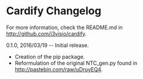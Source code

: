 Cardify Changelog
=================

For more information, check the README.md in <http://github.com/i3visio/cardify>.

0.1.0, 2016/03/19 -- Initial release.
- Creation of the pip package.
- Reformulation of the original NTC_gen.py found in <http://pastebin.com/raw/uDruyEQ4>.
